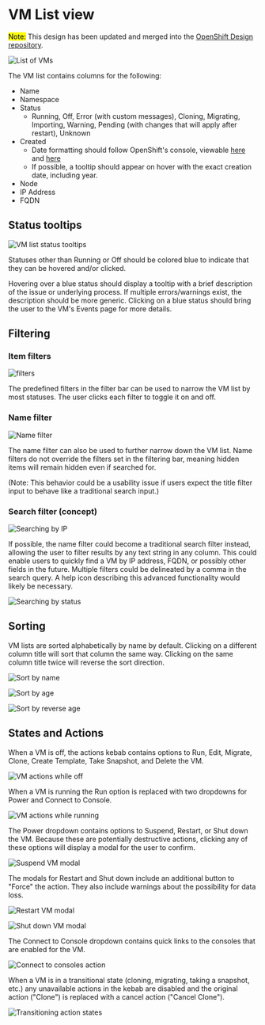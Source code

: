 # VM List view

<mark>Note:</mark> This design has been updated and merged into the [OpenShift Design repository](https://github.com/openshift/openshift-origin-design).

![List of VMs](img/0-0-main.png)

The VM list contains columns for the following:
- Name
- Namespace
- Status
  - Running, Off, Error (with custom messages), Cloning, Migrating, Importing, Warning, Pending (with changes that will apply after restart), Unknown
- Created
  - Date formatting should follow OpenShift's console, viewable [here](https://github.com/openshift/console/blob/master/frontend/public/components/utils/timestamp.jsx) and [here](https://github.com/openshift/console/blob/master/frontend/public/components/utils/datetime.ts)
  - If possible, a tooltip should appear on hover with the exact creation date, including year.
- Node
- IP Address
- FQDN

## Status tooltips

![VM list status tooltips](img/0-0a-tooltips.png)

Statuses other than Running or Off should be colored blue to indicate that they can be hovered and/or clicked.

Hovering over a blue status should display a tooltip with a brief description of the issue or underlying process. If multiple errors/warnings exist, the description should be more generic. Clicking on a blue status should bring the user to the VM's Events page for more details.

## Filtering

### Item filters

![filters](img/1-0-filtering.png)

The predefined filters in the filter bar can be used to narrow the VM list by most statuses. The user clicks each filter to toggle it on and off.

### Name filter

![Name filter](img/1-1-filtering-name.png)

The name filter can also be used to further narrow down the VM list. Name filters do not override the filters set in the filtering bar, meaning hidden items will remain hidden even if searched for.

(Note: This behavior could be a usability issue if users expect the title filter input to behave like a traditional search input.)

### Search filter (concept)

![Searching by IP](img/1-2-filtering-search-ip.png)

If possible, the name filter could become a traditional search filter instead, allowing the user to filter results by any text string in any column. This could enable users to quickly find a VM by IP address, FQDN, or possibly other fields in the future. Multiple filters could be delineated by a comma in the search query. A help icon describing this advanced functionality would likely be necessary.

![Searching by status](img/1-3-filtering-search-status.png)

## Sorting

VM lists are sorted alphabetically by name by default. Clicking on a different column title will sort that column the same way. Clicking on the same column title twice will reverse the sort direction.

![Sort by name](img/2-0-sort-name.png)

![Sort by age](img/2-1-sort-node.png)

![Sort by reverse age](img/2-2-sort-node-reverse.png)

## States and Actions

When a VM is off, the actions kebab contains options to Run, Edit, Migrate, Clone, Create Template, Take Snapshot, and Delete the VM.

![VM actions while off](img/3-0-selected-vm-off.png)

When a VM is running the Run option is replaced with two dropdowns for Power and Connect to Console.

![VM actions while running](img/3-1-0-selected-vm-running-power.png)

The Power dropdown contains options to Suspend, Restart, or Shut down the VM. Because these are potentially destructive actions, clicking any of these options will display a modal for the user to confirm.

![Suspend VM modal](img/3-1-1a-power-modal-suspend.png)

The modals for Restart and Shut down include an additional button to "Force" the action. They also include warnings about the possibility for data loss.

![Restart VM modal](img/3-1-1b-power-modal-restart.png)

![Shut down VM modal](img/3-1-1c-power-modal-shut-down.png)

The Connect to Console dropdown contains quick links to the consoles that are enabled for the VM.

![Connect to consoles action](img/3-2-selected-vm-running-consoles.png)

When a VM is in a transitional state (cloning, migrating, taking a snapshot, etc.) any unavailable actions in the kebab are disabled and the original action ("Clone") is replaced with a cancel action ("Cancel Clone").

![Transitioning action states](img/3-3-selected-vm-transitioning.png)